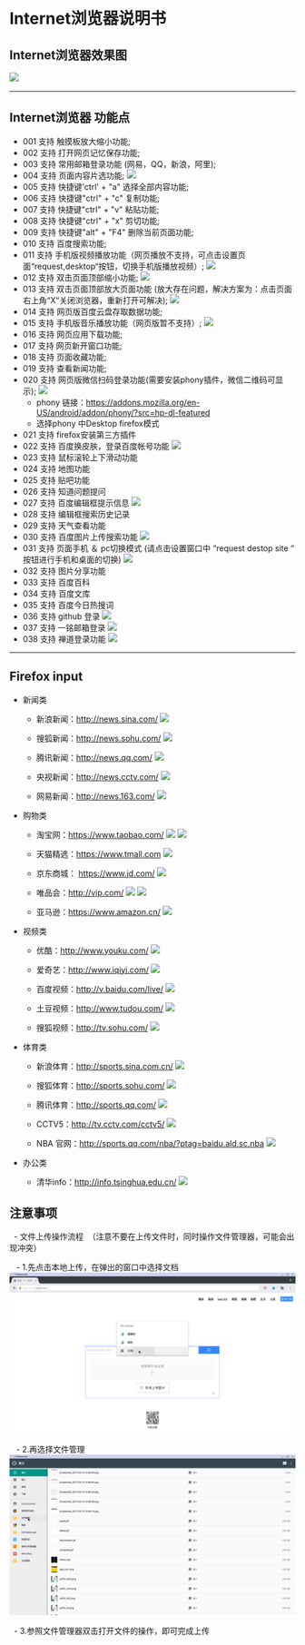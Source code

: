 # Internet浏览器说明书

## Internet浏览器效果图
![](../pic/soft/Browser_home.png)   

***
## Internet浏览器 功能点
  - 001 支持 触摸板放大缩小功能;
  - 002 支持 打开网页记忆保存功能;
  - 003 支持 常用邮箱登录功能 (网易，QQ，新浪，阿里);
  - 004 支持 页面内容片选功能;
    ![](../pic/soft/tmp_23353-browser_ctrl_c1080532103.png)
  - 005 支持 快捷键'ctrl' + "a"  选择全部内容功能;
  - 006 支持 快捷键"ctrl" + "c"  复制功能;
  - 007 支持 快捷键"ctrl" + "v"  粘贴功能;
  - 008 支持 快捷键"ctrl" + "x"  剪切功能;
  - 009 支持 快捷键"alt" + "F4"  删除当前页面功能;
  - 010 支持 百度搜索功能;
  - 011 支持 手机版视频播放功能（网页播放不支持，可点击设置页面“request,desktop“按钮，切换手机版播放视频）;
    ![](../pic/soft/tmp_5306-browser_video1321882098.png)
  - 012 支持 双击页面顶部缩小功能;
    ![](../pic/soft/tmp_15694-browser_page_narrow-1696442630.png)
  - 013 支持 双击页面顶部放大页面功能 (放大存在问题，解决方案为：点击页面右上角“X“关闭浏览器，重新打开可解决);
    ![](../pic/soft/tmp_2151-browser_big-837121916.png)
  - 014 支持 网页版百度云盘存取数据功能;
  - 015 支持 手机版音乐播放功能（网页版暂不支持）;
    ![](../pic/soft/tmp_15914-browser_music1321882098.png)
  - 016 支持 网页应用下载功能;
  - 017 支持 网页新开窗口功能;
  - 018 支持 页面收藏功能;
  - 019 支持 查看新闻功能;
  - 020 支持 网页版微信扫码登录功能(需要安装phony插件，微信二维码可显示);
    ![](../pic/soft/tmp_3399-Screenshot_2017-03-07-16-53-57259291853.png)
     - phony 链接：https://addons.mozilla.org/en-US/android/addon/phony/?src=hp-dl-featured
     - 选择phony 中Desktop firefox模式
  - 021 支持 firefox安装第三方插件
  - 022 支持 百度换皮肤，登录百度帐号功能
    ![](../pic/soft/tmp_10669-browser_skin1321882098.png)
  - 023 支持 鼠标滚轮上下滑动功能
  - 024 支持 地图功能
  - 025 支持 贴吧功能
  - 026 支持 知道问题提问
  - 027 支持 百度编辑框提示信息
    ![](../pic/soft/tmp_15694-browsre_search_history11-1068102515.png)
  - 028 支持 编辑框搜索历史记录
  - 029 支持 天气查看功能
  - 030 支持 百度图片上传搜索功能
    ![](../pic/soft/tmp_23353-browser_image-934241301.png)
  - 031 支持 页面手机 ＆ pc切换模式 (请点击设置窗口中 “request destop site “ 按钮进行手机和桌面的切换)
    ![](../pic/soft/tmp_503-browser_phone_pc-837121916.png)
  - 032 支持 图片分享功能
  - 033 支持 百度百科
  - 034 支持 百度文库
  - 035 支持 百度今日热搜词
  - 036 支持 github 登录
    ![](../pic/soft/tmp_15694-browser_github1-352755821.png)
  - 037 支持 一铭邮箱登录
    ![](../pic/soft/tmp_15694-Browser_mail_emindsoft-57095784.png)
  - 038 支持 禅道登录功能
    ![](../pic/soft/tmp_15694-browser_chandao1-994875569.png)   
    
***
## Firefox input

  - 新闻类
  
     - 新浪新闻：http://news.sina.com/
     ![](../pic/soft/s%E6%96%B0%E6%B5%AAnew.png)   
     
     - 搜狐新闻：http://news.sohu.com/
     ![](../pic/soft/s%E6%90%9C%E7%8B%90%E6%96%B0%E9%97%BB.png)   
     
     - 腾讯新闻：http://news.qq.com/
     ![](../pic/soft/s%E8%85%BE%E8%AE%AF%E6%96%B0%E9%97%BB.png)   
     
     - 央视新闻：http://news.cctv.com/
     ![](../pic/soft/CCTV%E5%AE%98%E7%BD%91.png)   
     
     - 网易新闻：http://news.163.com/
     ![](../pic/soft/%E7%BD%91%E6%98%93%E6%96%B0%E9%97%BB.png)   
     
  - 购物类
     
     - 淘宝网：https://www.taobao.com/
     ![](../pic/soft/%E6%B7%98%E5%AE%9D.png)
     ![](../pic/soft/%E6%B7%98%E5%AE%9D%E6%94%AF%E4%BB%98.png)   
     
     - 天猫精选：https://www.tmall.com
     ![](../pic/soft/%E5%A4%A9%E7%8C%AB.png)   
     
     - 京东商城： https://www.jd.com/
     ![](../pic/soft/s%E4%BA%AC%E4%B8%9C.png)   
     
     - 唯品会：http://vip.com/
     ![](../pic/soft/s%E4%B8%BA%E5%93%81%E4%BC%9A.png)
     ![](../pic/soft/%E4%B8%BA%E5%93%81%E4%BC%9A%E6%B3%A8%E5%86%8C.png)   
     
     - 亚马逊：https://www.amazon.cn/
     ![](../pic/soft/%E4%BA%9A%E9%A9%AC%E9%80%8A.png)   
     
  - 视频类
 
     - 优酷：http://www.youku.com/
     ![]( ../pic/soft/s%E4%BC%98%E9%85%B7.png)   
     
     - 爱奇艺：http://www.iqiyi.com/
     ![](../pic/soft/s%E7%88%B1%E5%A5%87%E8%89%BA.png)   
     
     - 百度视频：http://v.baidu.com/live/
     ![](../pic/soft/s%E7%99%BE%E5%BA%A6%E8%A7%86%E9%A2%91.png)   
     
     - 土豆视频：http://www.tudou.com/
     ![]( ../pic/soft/%E5%9C%9F%E8%B1%86.png)   
     
     - 搜狐视频：http://tv.sohu.com/
     ![](../pic/soft/s%E6%90%9C%E7%8B%90%E8%A7%86%E9%A2%91.png)   
     
  - 体育类

     - 新浪体育：http://sports.sina.com.cn/
     ![](../pic/soft/s%E6%96%B0%E6%B5%AA%E4%BD%93%E8%82%B2.png)   
     
     - 搜狐体育：http://sports.sohu.com/
     ![](../pic/soft/s%E6%90%9C%E7%8B%90%E4%BD%93%E8%82%B2.png)   
     
     - 腾讯体育：http://sports.qq.com/
     ![](../pic/soft/s%E8%85%BE%E8%AE%AF%E4%BD%93%E8%82%B2.png)   
     
     - CCTV5：http://tv.cctv.com/cctv5/
     ![](../pic/soft/cctv5.png)   
     
     - NBA 官网：http://sports.qq.com/nba/?ptag=baidu.ald.sc.nba
     ![](../pic/soft/NBA.png)   
     
  - 办公类

     - 清华info：http://info.tsinghua.edu.cn/
     ![](../pic/soft/%E6%B8%85%E5%8D%8Einfo.png)
     
## 注意事项

   - 文件上传操作流程
  （注意不要在上传文件时，同时操作文件管理器，可能会出现冲突） 
  
    - 1.先点击本地上传，在弹出的窗口中选择文档
    ![](../pic/soft/upload_seleteDoc.png)
       
    - 2.再选择文件管理
    ![](../pic/soft/upload_filemanager.png)
       
    - 3.参照文件管理器双击打开文件的操作，即可完成上传

